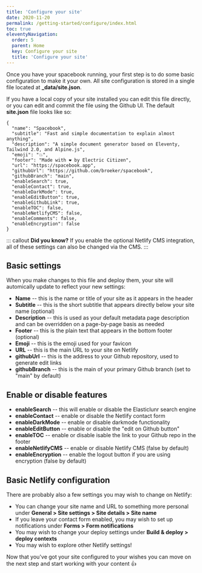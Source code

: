 ```yaml
---
title: 'Configure your site' 
date: 2020-11-20
permalink: /getting-started/configure/index.html
toc: true
eleventyNavigation:
  order: 5 
  parent: Home
  key: Configure your site 
  title: 'Configure your site'
---
```

Once you have your spacebook running, your first step is to do some basic configuration to make it your own. All site configuration is stored in a single file located at **_data/site.json**. 

If you have a local copy of your site installed you can edit this file directly, or you can edit and commit the file using the Github UI. The default **site.json** file looks like so: 

```
{
  "name": "Spacebook",
  "subtitle": "Fast and simple documentation to explain almost anything",
  "description": "A simple document generator based on Eleventy, Tailwind 2.0, and Alpine.js",
  "emoji": "💥",
  "footer": "Made with ❤️️ by Electric Citizen",
  "url": "https://spacebook.app",
  "githubUrl": "https://github.com/broeker/spacebook",
  "githubBranch": "main",
  "enableSearch": true,
  "enableContact": true,
  "enableDarkMode": true,
  "enableEditButton": true,
  "enableGithubLink": true,
  "enableTOC": false,
  "enableNetlifyCMS": false,
  "enableComments": false,
  "enableEncryption": false
}
```

::: callout
**Did you know?** If you enable the optional Netlify CMS integration, all of these settings can also be changed via the CMS.
:::

## Basic settings

When you make changes to this file and deploy them, your site will automically update to reflect your new settings:

* **Name** -- this is the name or title of your site as it appears in the header
* **Subtitle** -- this is the short subtitle that appears directly below your site name (optional)
* **Description** -- this is used as your default metadata page description and can be overridden on a page-by-page basis as needed
* **Footer** -- this is the plain text that appears in the bottom footer (optional)
* **Emoji** -- this is the emoji used for your favicon 
* **URL** -- this is the main URL to your site on Netlify
* **githubUrl** -- this is the address to your Github repository, used to generate edit links
* **githubBranch** -- this is the main of your primary Github branch (set to "main" by default)

## Enable or disable features

* **enableSearch** -- this will enable or disable the Elasticlunr search engine
* **enableContact** -- enable or disable the Netlify contact form
* **enableDarkMode** -- enable or disable darkmode functionality
* **enableEditButton** -- enable or disable the "edit on Github button"
* **enableTOC** -- enable or disable isable the link to your Github repo in the footer
* **enableNetlifyCMS** -- enable or disable Netlify CMS (false by default)
* **enableEncryption** -- enable the logout button if you are using encryption (false by default)


## Basic Netlify configuration

There are probably also a few settings you may wish to change on Netlify:

* You can change your site name and URL to something more personal under **General > Site settings > Site details > Site name** 
* If you leave your contact form enabled, you may wish to set up notifications under **Forms > Form notifications** 
* You may wish to change your deploy settings under **Build & deploy > deploy contexts**
* You may wish to explore other Netlify settings!

Now that you've got your site configured to your wishes you can move on the next step and start working with your content 👍
